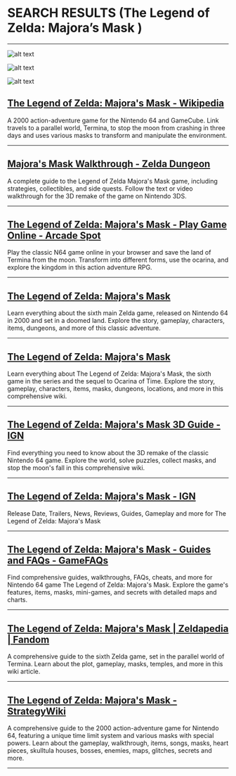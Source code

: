 # SEARCH RESULTS (The Legend of Zelda: Majora’s Mask )
---


![alt text](https://images.nintendolife.com/screenshots/16248/full.jpg "The Legend of Zelda: Majora's Mask (N64 / Nintendo 64) Screenshots")


![alt text](https://www.romulation.org/media/img/screenshots/N64/5948/s4b6b0135b794e4fed4a0266e2e1fc1c8.jpg "Legend of Zelda, The - Majora's Mask (USA & Europe & Japan) Nintendo 64 ...")


![alt text](https://gamefabrique.com/storage/screenshots/n64/legend-of-zelda-the-majoras-mask-11.png "The Legend of Zelda: Majora's Mask Screenshots | GameFabrique")

## [The Legend of Zelda: Majora's Mask - Wikipedia](https://en.wikipedia.org/wiki/The_Legend_of_Zelda:_Majora's_Mask)
A 2000 action-adventure game for the Nintendo 64 and GameCube. Link travels to a parallel world, Termina, to stop the moon from crashing in three days and uses various masks to transform and manipulate the environment.

---

## [Majora's Mask Walkthrough - Zelda Dungeon](https://www.zeldadungeon.net/majoras-mask-walkthrough/)
A complete guide to the Legend of Zelda Majora's Mask game, including strategies, collectibles, and side quests. Follow the text or video walkthrough for the 3D remake of the game on Nintendo 3DS.

---

## [The Legend of Zelda: Majora's Mask - Play Game Online - Arcade Spot](https://arcadespot.com/game/the-legend-of-zelda-majoras-mask/)
Play the classic N64 game online in your browser and save the land of Termina from the moon. Transform into different forms, use the ocarina, and explore the kingdom in this action adventure RPG.

---

## [The Legend of Zelda: Majora's Mask](https://zelda.fandom.com/wiki/The_Legend_of_Zelda:_Majora's_Mask)
Learn everything about the sixth main Zelda game, released on Nintendo 64 in 2000 and set in a doomed land. Explore the story, gameplay, characters, items, dungeons, and more of this classic adventure.

---

## [The Legend of Zelda: Majora's Mask](https://www.zeldadungeon.net/wiki/The_Legend_of_Zelda:_Majora's_Mask)
Learn everything about The Legend of Zelda: Majora's Mask, the sixth game in the series and the sequel to Ocarina of Time. Explore the story, gameplay, characters, items, masks, dungeons, locations, and more in this comprehensive wiki.

---

## [The Legend of Zelda: Majora's Mask 3D Guide - IGN](https://www.ign.com/wikis/the-legend-of-zelda-majoras-mask)
Find everything you need to know about the 3D remake of the classic Nintendo 64 game. Explore the world, solve puzzles, collect masks, and stop the moon's fall in this comprehensive wiki.

---

## [The Legend of Zelda: Majora's Mask - IGN](https://www.ign.com/games/the-legend-of-zelda-majoras-mask)
Release Date, Trailers, News, Reviews, Guides, Gameplay and more for The Legend of Zelda: Majora's Mask

---

## [The Legend of Zelda: Majora's Mask - Guides and FAQs - GameFAQs](https://gamefaqs.gamespot.com/n64/197770-the-legend-of-zelda-majoras-mask/faqs)
Find comprehensive guides, walkthroughs, FAQs, cheats, and more for Nintendo 64 game The Legend of Zelda: Majora's Mask. Explore the game's features, items, masks, mini-games, and secrets with detailed maps and charts.

---

## [The Legend of Zelda: Majora's Mask | Zeldapedia | Fandom](https://zelda-archive.fandom.com/wiki/The_Legend_of_Zelda:_Majora's_Mask)
A comprehensive guide to the sixth Zelda game, set in the parallel world of Termina. Learn about the plot, gameplay, masks, temples, and more in this wiki article.

---

## [The Legend of Zelda: Majora's Mask - StrategyWiki](https://strategywiki.org/wiki/The_Legend_of_Zelda:_Majora's_Mask)
A comprehensive guide to the 2000 action-adventure game for Nintendo 64, featuring a unique time limit system and various masks with special powers. Learn about the gameplay, walkthrough, items, songs, masks, heart pieces, skulltula houses, bosses, enemies, maps, glitches, secrets and more.

---

